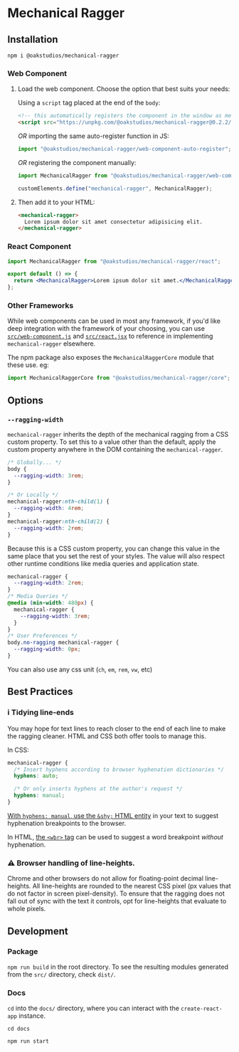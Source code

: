 # Mechanical Ragger

## Installation

```
npm i @oakstudios/mechanical-ragger
```

### Web Component

1. Load the web component. Choose the option that best suits your needs:
    
    Using a `script` tag placed at the end of the `body`:
    
    ```html
    <!-- this automatically registers the component in the window as mechanical-ragger -->
    <script src="https://unpkg.com/@oakstudios/mechanical-ragger@0.2.2/dist/web-component-auto-register.js"></script>
    ```
    
    _OR_ importing the same auto-register function in JS:
    
    ```js
    import "@oakstudios/mechanical-ragger/web-component-auto-register";
    ```
    
    _OR_ registering the component manually:
    
    ```js
    import MechanicalRagger from "@oakstudios/mechanical-ragger/web-component";
    
    customElements.define("mechanical-ragger", MechanicalRagger);
    ```

2. Then add it to your HTML:

   ```html
   <mechanical-ragger>
     Lorem ipsum dolor sit amet consectetur adipisicing elit.
   </mechanical-ragger>
   ```

### React Component

```jsx
import MechanicalRagger from "@oakstudios/mechanical-ragger/react";

export default () => {
  return <MechanicalRagger>Lorem ipsum dolor sit amet.</MechanicalRagger>;
};
```

### Other Frameworks

While web components can be used in most any framework, if you'd like deep integration with the framework of your choosing, you can use [`src/web-component.js`](src/web-component.js) and [`src/react.jsx`](src/react.jsx) to reference in implementing `mechanical-ragger` elsewhere.

The npm package also exposes the `MechanicalRaggerCore` module that these use. eg:

```js
import MechanicalRaggerCore from "@oakstudios/mechanical-ragger/core";
```

## Options

### `--ragging-width`

`mechanical-ragger` inherits the depth of the mechanical ragging from a CSS custom property. To set this to a value other than the default, apply the custom property anywhere in the DOM containing the `mechanical-ragger`.

```css
/* Globally... */
body {
  --ragging-width: 3rem;
}

/* Or Locally */
mechanical-ragger:nth-child(1) {
  --ragging-width: 4rem;
}
mechanical-ragger:nth-child(2) {
  --ragging-width: 2rem;
}
```

Because this is a CSS custom property, you can change this value in the same place that you set the rest of your styles. The value will also respect other runtime conditions like media queries and application state.

```css
mechanical-ragger {
  --ragging-width: 2rem;
}
/* Media Queries */
@media (min-width: 480px) {
  mechanical-ragger {
    --ragging-width: 3rem;
  }
}
/* User Preferences */
body.no-ragging mechanical-ragger {
  --ragging-width: 0px;
}
```

You can also use any css unit (`ch`, `em`, `rem`, `vw`, etc)

## Best Practices

### ℹ️ Tidying line-ends

You may hope for text lines to reach closer to the end of each line to make the ragging cleaner. HTML and CSS both offer tools to manage this.

In CSS:

```css
mechanical-ragger {
  /* Insert hyphens according to browser hyphenation dictionaries */
  hyphens: auto;

  /* Or only inserts hyphens at the author's request */
  hyphens: manual;
}
```

[With `hyphens: manual`, use the `&shy;` HTML entity](https://developer.mozilla.org/en-US/docs/Web/CSS/hyphens#suggesting_line_break_opportunities) in your text to suggest hyphenation breakpoints to the browser.

In HTML, [the `<wbr>` tag](https://developer.mozilla.org/en-US/docs/Web/HTML/Element/wbr) can be used to suggest a word breakpoint _without_ hyphenation.

### ⚠️ Browser handling of line-heights.

Chrome and other browsers do not allow for floating-point decimal line-heights. All line-heights are rounded to the nearest CSS pixel (px values that do not factor in screen pixel-density). To ensure that the ragging does not fall out of sync with the text it controls, opt for line-heights that evaluate to whole pixels.

## Development

### Package

`npm run build` in the root directory. To see the resulting modules generated from the `src/` directory, check `dist/`.

### Docs

`cd` into the `docs/` directory, where you can interact with the `create-react-app` instance.

```
cd docs

npm run start
```
